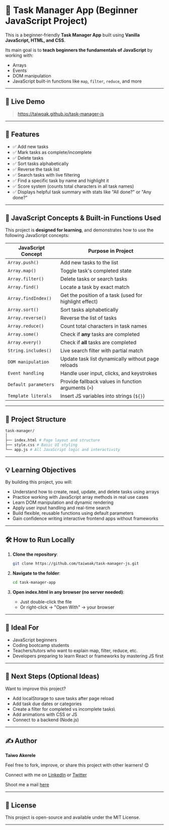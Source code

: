 # 📝 Task Manager App (Beginner JavaScript Project)

This is a beginner-friendly **Task Manager App** built using **Vanilla JavaScript, HTML, and CSS**.

Its main goal is to **teach beginners the fundamentals of JavaScript** by working with:
- Arrays
- Events
- DOM manipulation
- JavaScript built-in functions like `map`, `filter`, `reduce`, and more

---

## 🚀 Live Demo

> https://taiwoak.github.io/task-manager-js

---

## 🎯 Features

- ✅ Add new tasks
- ✅ Mark tasks as complete/incomplete
- ✅ Delete tasks
- ✅ Sort tasks alphabetically
- ✅ Reverse the task list
- ✅ Search tasks with live filtering
- ✅ Find a specific task by name and highlight it
- ✅ Score system (counts total characters in all task names)
- ✅ Displays helpful task summary with stats like "All done?" or "Any done?"

---

## 🧠 JavaScript Concepts & Built-in Functions Used

This project is **designed for learning**, and demonstrates how to use the following JavaScript concepts:

| JavaScript Concept  | Purpose in Project                                               |
|----------------------|------------------------------------------------------------------|
| `Array.push()`       | Add new tasks to the list                                        |
| `Array.map()`        | Toggle task's completed state                                    |
| `Array.filter()`     | Delete tasks or search tasks                                     |
| `Array.find()`       | Locate a task by exact match                                     |
| `Array.findIndex()`  | Get the position of a task (used for highlight effect)           |
| `Array.sort()`       | Sort tasks alphabetically                                        |
| `Array.reverse()`    | Reverse the list of tasks                                        |
| `Array.reduce()`     | Count total characters in task names                             |
| `Array.some()`       | Check if **any** tasks are completed                             |
| `Array.every()`      | Check if **all** tasks are completed                             |
| `String.includes()`  | Live search filter with partial match                            |
| `DOM manipulation`   | Update task list dynamically without page reloads                |
| `Event handling`     | Handle user input, clicks, and keystrokes                        |
| `Default parameters` | Provide fallback values in function arguments (`=`)              |
| `Template literals`  | Insert JS variables into strings (`${}`)                         |

---

## 🧱 Project Structure

```bash
task-manager/
│
├── index.html # Page layout and structure
├── style.css # Basic UI styling
└── app.js # All JavaScript logic and interactivity
```

---

## 💡 Learning Objectives

By building this project, you will:

- Understand how to create, read, update, and delete tasks using arrays
- Practice working with JavaScript array methods in real use cases
- Learn DOM manipulation and dynamic rendering
- Apply user input handling and real-time search
- Build flexible, reusable functions using default parameters
- Gain confidence writing interactive frontend apps without frameworks

---

## 🛠️ How to Run Locally

1. **Clone the repository**:

   ```bash
   git clone https://github.com/taiwoak/task-manager-js.git
   ```

2. **Navigate to the folder**:

    ```bash
    cd task-manager-app
    ```

3. **Open index.html in any browser (no server needed)**:

    - Just double-click the file
    - Or right-click → "Open With" → your browser

---

## 👶 Ideal For

- JavaScript beginners
- Coding bootcamp students
- Teachers/tutors who want to explain map, filter, reduce, etc.
- Developers preparing to learn React or frameworks by mastering JS first

---

## 📌 Next Steps (Optional Ideas)

Want to improve this project?

- Add localStorage to save tasks after page reload
- Add task due dates or categories
- Create a filter for completed vs incomplete tasks\
- Add animations with CSS or JS
- Connect to a backend (Node.js)

---

## ✍️ Author

**Taiwo Akerele**

Feel free to fork, improve, or share this project with other learners! 😊

Connect with me on [LinkedIn](https://www.linkedin.com/in/taiwoakerele) or [Twitter](https://www.x.com/td_akerele)

Shoot me a mail [here](mailto:taiwoakerele98@gmail.com)

---

## 📜 License

This project is open-source and available under the MIT License.

---
